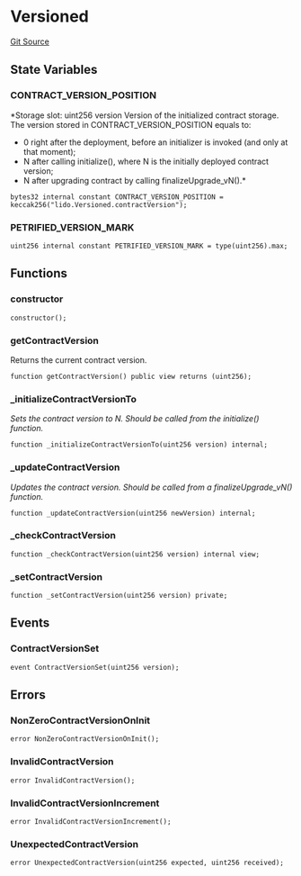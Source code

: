 # Versioned
[Git Source](https://github.com/lidofinance/community-staking-module/blob/efc92ba178845b0562e369d8d71b585ba381ab86/src/lib/utils/Versioned.sol)


## State Variables
### CONTRACT_VERSION_POSITION
*Storage slot: uint256 version
Version of the initialized contract storage.
The version stored in CONTRACT_VERSION_POSITION equals to:
- 0 right after the deployment, before an initializer is invoked (and only at that moment);
- N after calling initialize(), where N is the initially deployed contract version;
- N after upgrading contract by calling finalizeUpgrade_vN().*


```solidity
bytes32 internal constant CONTRACT_VERSION_POSITION = keccak256("lido.Versioned.contractVersion");
```


### PETRIFIED_VERSION_MARK

```solidity
uint256 internal constant PETRIFIED_VERSION_MARK = type(uint256).max;
```


## Functions
### constructor


```solidity
constructor();
```

### getContractVersion

Returns the current contract version.


```solidity
function getContractVersion() public view returns (uint256);
```

### _initializeContractVersionTo

*Sets the contract version to N. Should be called from the initialize() function.*


```solidity
function _initializeContractVersionTo(uint256 version) internal;
```

### _updateContractVersion

*Updates the contract version. Should be called from a finalizeUpgrade_vN() function.*


```solidity
function _updateContractVersion(uint256 newVersion) internal;
```

### _checkContractVersion


```solidity
function _checkContractVersion(uint256 version) internal view;
```

### _setContractVersion


```solidity
function _setContractVersion(uint256 version) private;
```

## Events
### ContractVersionSet

```solidity
event ContractVersionSet(uint256 version);
```

## Errors
### NonZeroContractVersionOnInit

```solidity
error NonZeroContractVersionOnInit();
```

### InvalidContractVersion

```solidity
error InvalidContractVersion();
```

### InvalidContractVersionIncrement

```solidity
error InvalidContractVersionIncrement();
```

### UnexpectedContractVersion

```solidity
error UnexpectedContractVersion(uint256 expected, uint256 received);
```

